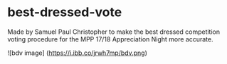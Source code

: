 # best-dressed-vote

Made by Samuel Paul Christopher to make the best dressed competition voting procedure for the MPP 17/18 Appreciation Night more accurate.

![bdv image] (https://i.ibb.co/jrwh7mp/bdv.png)
